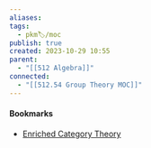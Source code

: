 ```yaml
---
aliases: 
tags:
  - pkm🏷/moc
publish: true
created: 2023-10-29 10:55
parent:
  - "[[512 Algebra]]"
connected:
  - "[[512.54 Group Theory MOC]]"
---
```
















#### Bookmarks
- [Enriched Category Theory](https://www.youtube.com/playlist?list=PLd8NbPjkXPlhkYKcf02_9riM629t3MjPV)
